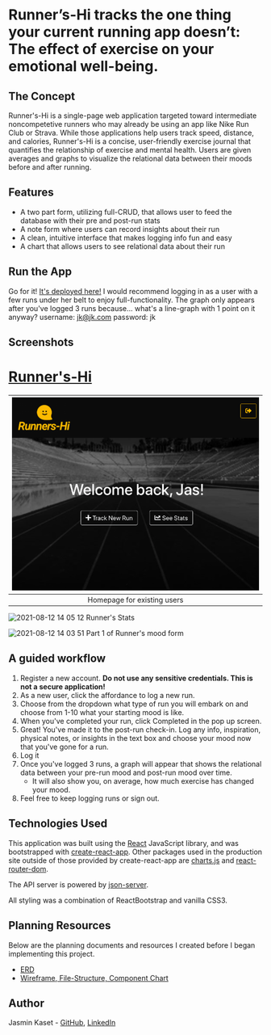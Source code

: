 
# Runner’s-Hi tracks the one thing your current running app doesn’t: The effect of exercise on your emotional well-being. 


## The Concept

Runner's-Hi is a single-page web application targeted toward intermediate noncompetetive runners who may already be using an app like Nike Run Club or Strava. While those applications help users track speed, distance, and calories, Runner's-Hi is a concise, user-friendly exercise journal that quantifies the relationship of exercise and mental health. Users are given averages and graphs to visualize the relational data between their moods before and after running. 


## Features

* A two part form, utilizing full-CRUD, that allows user to feed the database with their pre and post-run stats
* A note form where users can record insights about their run
* A clean, intuitive interface that makes logging info fun and easy
* A chart that allows users to see relational data about their run


## Run the App

Go for it! [It's deployed here!](https://runners-hi.herokuapp.com/)
I would recommend logging in as a user with a few runs under her belt to enjoy full-functionality. 
The graph only appears after you've logged 3 runs because... what's a line-graph with 1 point on it anyway?
username: jk@jk.com
password: jk


## Screenshots
# [Runner's-Hi](#)
| <img src="./resources/home.png"> |
| :---: |
| Homepage for existing users|

![2021-08-12 14 05 12](https://user-images.githubusercontent.com/65924619/129415849-e932f122-3f71-4161-b729-ab16f1558a2f.gif)
Runner's Stats

![2021-08-12 14 03 51](https://user-images.githubusercontent.com/65924619/129415965-5c86a24c-6b18-4eb1-9941-c11eecab1eee.gif)
Part 1 of Runner's mood form

## A guided workflow

1. Register a new account. **Do not use any sensitive credentials. This is not a secure application!** 
1. As a new user, click the affordance to log a new run.
1. Choose from the dropdown what type of run you will embark on and choose from 1-10 what your starting mood is like.
1. When you've completed your run, click Completed in the pop up screen.
1. Great! You've made it to the post-run check-in. Log any info, inspiration, physical notes, or insights in the text box and choose your mood now that you've gone for a run.
1. Log it
1. Once you've logged 3 runs, a graph will appear that shows the relational data between your pre-run mood and post-run mood over time.
    * It will also show you, on average, how much exercise has changed your mood.
1. Feel free to keep logging runs or sign out.
## Technologies Used

This application was built using the [React](https://github.com/) JavaScript library, and was bootstrapped with [create-react-app](https://github.com/facebook/create-react-app). Other packages used in the production site outside of those provided by create-react-app are [charts.js](https://www.chartjs.org/docs/latest/) and [react-router-dom](https://www.npmjs.com/package/react-router-dom).  

The API server is powered by [json-server](https://www.npmjs.com/package/json-server).  

All styling was a combination of ReactBootstrap and vanilla CSS3.

## Planning Resources

Below are the planning documents and resources I created before I began implementing this project. 
* [ERD](https://dbdiagram.io/d/5fc906b13a78976d7b7e67ce)
* [Wireframe, File-Structure, Component Chart](https://docs.google.com/document/d/1j3vc-rzSNOSqB5WIqg_LNC5Thenr0xkbiIe8legOpkY/edit?usp=sharing)

## Author

Jasmin Kaset - [GitHub](https://github.com/jkaset), [LinkedIn](https://www.linkedin.com/in/jkaset/) 
